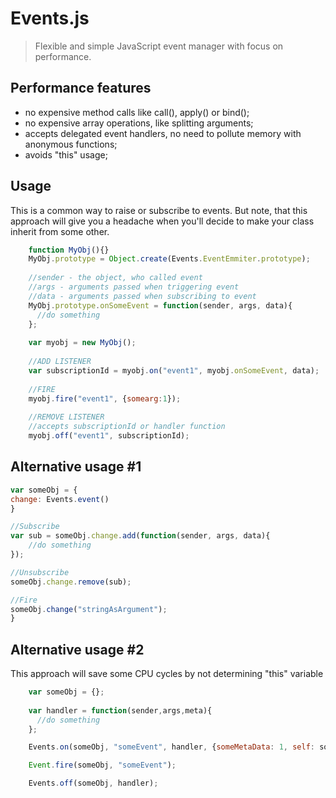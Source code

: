 # Events.js
>Flexible and simple JavaScript event manager with focus on performance.

## Performance features
* no expensive method calls like call(), apply() or bind();
* no expensive array operations, like splitting arguments;
* accepts delegated event handlers, no need to pollute memory with anonymous functions;
* avoids "this" usage;

## Usage
This is a common way to raise or subscribe to events.
But note, that this approach will give you a headache when you'll decide to make your class inherit from some other.
```js
    function MyObj(){}
    MyObj.prototype = Object.create(Events.EventEmmiter.prototype);
    
    //sender - the object, who called event
    //args - arguments passed when triggering event
    //data - arguments passed when subscribing to event
    MyObj.prototype.onSomeEvent = function(sender, args, data){
      //do something
    };
    
    var myobj = new MyObj();
    
    //ADD LISTENER
    var subscriptionId = myobj.on("event1", myobj.onSomeEvent, data);
    
    //FIRE
    myobj.fire("event1", {somearg:1});
    
    //REMOVE LISTENER
    //accepts subscriptionId or handler function
    myobj.off("event1", subscriptionId);
```
## Alternative usage #1
```js
var someObj = {
change: Events.event()
}

//Subscribe
var sub = someObj.change.add(function(sender, args, data){
    //do something
});

//Unsubscribe
someObj.change.remove(sub);

//Fire
someObj.change("stringAsArgument");
}
```
## Alternative usage #2
This approach will save some CPU cycles by not determining "this" variable
```js
    var someObj = {};
    
    var handler = function(sender,args,meta){
      //do something
    };

    Events.on(someObj, "someEvent", handler, {someMetaData: 1, self: someObj});

    Event.fire(someObj, "someEvent");

    Events.off(someObj, handler);
```
  

